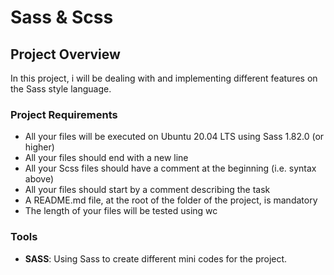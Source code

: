 # Sass & Scss

## Project Overview

In this  project, i will be dealing with and implementing different features on the Sass style language.

### Project Requirements
- All your files will be executed on Ubuntu 20.04 LTS using Sass 1.82.0 (or higher)
- All your files should end with a new line
- All your Scss files should have a comment at the beginning (i.e. syntax above)
- All your files should start by a comment describing the task
- A README.md file, at the root of the folder of the project, is mandatory
- The length of your files will be tested using wc

### Tools
- **SASS**: Using Sass to create different mini codes for the project.
